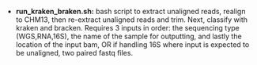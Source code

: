 - **run_kraken_braken.sh:** bash script to extract unaligned reads, realign to CHM13, then re-extract unaligned reads and trim. Next, classify with kraken and bracken. Requires 3 inputs in order: the sequencing type (WGS,RNA,16S), the name of the sample for outputting, and lastly the location of the input bam, OR if handling 16S where input is expected to be unaligned, two paired fastq files.
